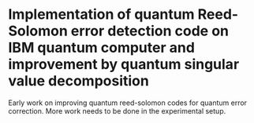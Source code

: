 # Implementation of quantum Reed-Solomon error detection code on IBM quantum computer and improvement by quantum singular value decomposition

Early work on improving quantum reed-solomon codes for quantum error correction. More work needs to be done in the experimental setup.